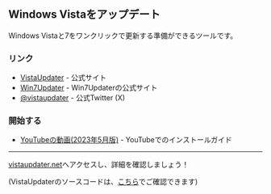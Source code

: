 ## Windows Vistaをアップデート
Windows Vistaと7をワンクリックで更新する準備ができるツールです。
### リンク
- [VistaUpdater](https://vistaupdater.net) - 公式サイト
- [Win7Updater](https://vistaupdater.net/win7) - Win7Updaterの公式サイト
- [@vistaupdater](https://twitter.com/vistaupdater) - 公式Twitter (X)
### 開始する
- [YouTubeの動画(2023年5月版)](https://www.youtube.com/watch?v=m4o10AHj24k&t=0s) - YouTubeでのインストールガイド

----

[vistaupdater.net](https://vistaupdater.net)へアクセスし、詳細を確認しましょう！

(VistaUpdaterのソースコードは、[こちら](https://github.com/raicdev/VistaUpdater)でご確認できます)
